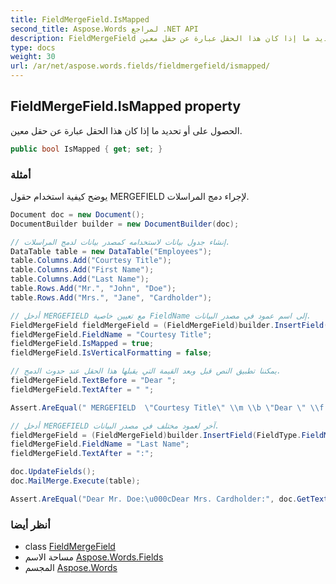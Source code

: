 ```yaml
---
title: FieldMergeField.IsMapped
second_title: Aspose.Words لمراجع .NET API
description: FieldMergeField ملكية. الحصول على أو تحديد ما إذا كان هذا الحقل عبارة عن حقل معين.
type: docs
weight: 30
url: /ar/net/aspose.words.fields/fieldmergefield/ismapped/
---
```

## FieldMergeField.IsMapped property

الحصول على أو تحديد ما إذا كان هذا الحقل عبارة عن حقل معين.

```csharp
public bool IsMapped { get; set; }
```

### أمثلة

يوضح كيفية استخدام حقول MERGEFIELD لإجراء دمج المراسلات.

```csharp
Document doc = new Document();
DocumentBuilder builder = new DocumentBuilder(doc);

// إنشاء جدول بيانات لاستخدامه كمصدر بيانات لدمج المراسلات.
DataTable table = new DataTable("Employees");
table.Columns.Add("Courtesy Title");
table.Columns.Add("First Name");
table.Columns.Add("Last Name");
table.Rows.Add("Mr.", "John", "Doe");
table.Rows.Add("Mrs.", "Jane", "Cardholder");

// أدخل MERGEFIELD مع تعيين خاصية FieldName إلى اسم عمود في مصدر البيانات.
FieldMergeField fieldMergeField = (FieldMergeField)builder.InsertField(FieldType.FieldMergeField, true);
fieldMergeField.FieldName = "Courtesy Title";
fieldMergeField.IsMapped = true;
fieldMergeField.IsVerticalFormatting = false;

// يمكننا تطبيق النص قبل وبعد القيمة التي يقبلها هذا الحقل عند حدوث الدمج.
fieldMergeField.TextBefore = "Dear ";
fieldMergeField.TextAfter = " ";

Assert.AreEqual(" MERGEFIELD  \"Courtesy Title\" \\m \\b \"Dear \" \\f \" \"", fieldMergeField.GetFieldCode());

// أدخل MERGEFIELD آخر لعمود مختلف في مصدر البيانات.
fieldMergeField = (FieldMergeField)builder.InsertField(FieldType.FieldMergeField, true);
fieldMergeField.FieldName = "Last Name";
fieldMergeField.TextAfter = ":";

doc.UpdateFields();
doc.MailMerge.Execute(table);

Assert.AreEqual("Dear Mr. Doe:\u000cDear Mrs. Cardholder:", doc.GetText().Trim());
```

### أنظر أيضا

* class [FieldMergeField](../)
* مساحة الاسم [Aspose.Words.Fields](../../fieldmergefield/)
* المجسم [Aspose.Words](../../../)


